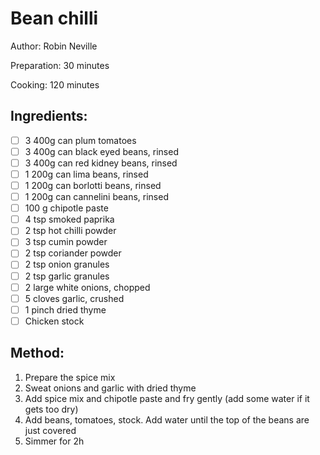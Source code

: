 # Bean chilli

Author: Robin Neville

Preparation: 30 minutes

Cooking: 120 minutes

## Ingredients:
- [ ] 3 400g can plum tomatoes
- [ ] 3 400g can black eyed beans, rinsed
- [ ] 3 400g can red kidney beans, rinsed
- [ ] 1 200g can lima beans, rinsed
- [ ] 1 200g can borlotti beans, rinsed
- [ ] 1 200g can cannelini beans, rinsed
- [ ] 100 g chipotle paste
- [ ] 4 tsp smoked paprika
- [ ] 2 tsp hot chilli powder
- [ ] 3 tsp cumin powder
- [ ] 2 tsp coriander powder
- [ ] 2 tsp onion granules
- [ ] 2 tsp garlic granules
- [ ] 2 large white onions, chopped
- [ ] 5 cloves garlic, crushed
- [ ] 1 pinch dried thyme
- [ ] Chicken stock

## Method:
1. Prepare the spice mix
2. Sweat onions and garlic with dried thyme
3. Add spice mix and chipotle paste and fry gently (add some water if it gets too dry)
4. Add beans, tomatoes, stock. Add water until the top of the beans are just covered
5. Simmer for 2h